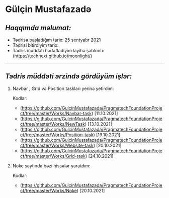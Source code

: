 # Gülçin Mustafazadə
## _Haqqımda məlumat:_
 * Tədrisə başladığım tarix:  25 sentyabr 2021
 * Tədrisi bitirdiyim tarix:
 * Tədris müddəti hədəflədiyim layihə şablonu:(https://technext.github.io/moonlight/)

 ---

 ## _Tədris müddəti ərzində gördüyüm işlər:_
  
1. Navbar , Grid və Position taskları yerinə yetirdim:
   
   Kodlar:
     * (https://github.com/GulcinMustafazada/PragmatechFoundationProject/tree/master/Works/Navbar-task) [11.10.2021]
     * (https://github.com/GulcinMustafazada/PragmatechFoundationProject/tree/master/Works/NewTask) [13.10.2021]
     * (https://github.com/GulcinMustafazada/PragmatechFoundationProject/tree/master/Works/Position-task) [19.10.2021]
     * (https://github.com/GulcinMustafazada/PragmatechFoundationProject/tree/master/Works/Website-task) [20.10.2021]
     * (https://github.com/GulcinMustafazada/PragmatechFoundationProject/tree/master/Works/Grid-task) [24.10.2021]
     
2. Noke saytında bəzi hissələr yaratdım:
   
   Kodlar:
    * (https://github.com/GulcinMustafazada/PragmatechFoundationProject/tree/master/Works/Noke) [20.10.2021]




